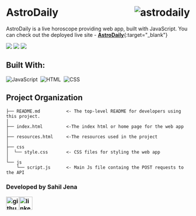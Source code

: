 # AstroDaily <img src="https://i.ibb.co/4tdBHGb/astro-daily.png" alt="astrodaily" align="right">
AstroDaily is a live horoscope providing web app, built with JavaScript. You can check out the deployed live site - [**AstroDaily**](https://sahiljena.github.io/astrodaily/){:target="_blank"}

![](https://github.com/sahiljena/astrodaily?color=green&style=for-the-badge)
![](https://github.com/sahiljena/astrodaily?color=silver&style=for-the-badge)
![](https://github.com/sahiljena/astrodaily?color=yellow&style=for-the-badge)

## Built With:
![JavaScript](https://img.shields.io/badge/-JavaScript-05122A?style=flat&logo=javascript)&nbsp;
![HTML](https://img.shields.io/badge/-HTML-05122A?style=flat&logo=HTML5)&nbsp;
![CSS](https://img.shields.io/badge/-CSS-05122A?style=flat&logo=CSS3&logoColor=1572B6)&nbsp;


Project Organization
------------

    ├── README.md          <- The top-level README for developers using this project.
    │
    ├── index.html         <-The index html or home page for the web app
    │
    ├── resources.html     <-The resources used in the project
    │
    ├── css
    │  └── style.css       <- CSS files for styling the web app
    │
    └── js
        └── script.js      <- Main Js file containg the POST requests to the API

### Developed by Sahil Jena<p><a href = "https://github.com/sahiljena"><img src = "http://www.iconninja.com/files/241/825/211/round-collaboration-social-github-code-circle-network-icon.svg" width="36" height = "36" alt="github-logo"/></a><a href = "https://www.linkedin.com/in/sahil-jena/"><img src = "http://www.iconninja.com/files/863/607/751/network-linkedin-social-connection-circular-circle-media-icon.svg" width="36" height="36" alt="linkedin-logo" /></a></p>
